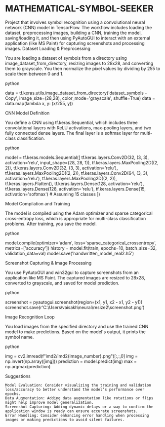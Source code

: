 # MATHEMATICAL-SYMBOL-SEEKER
Project that involves symbol recognition using a convolutional neural network (CNN) model in TensorFlow.
 The workflow includes loading the dataset, preprocessing images, building a CNN, training the model, saving/loading it, and then using PyAutoGUI to interact with an external application (like MS Paint) for capturing screenshots and processing images.
 Dataset Loading & Preprocessing

You are loading a dataset of symbols from a directory using image_dataset_from_directory, resizing images to 28x28, and converting them to grayscale. You then normalize the pixel values by dividing by 255 to scale them between 0 and 1.

python

data = tf.keras.utils.image_dataset_from_directory('dataset_symbols - Copy', image_size=(28,28), color_mode='grayscale', shuffle=True)
data = data.map(lambda x, y: (x/255, y))

CNN Model Definition

You define a CNN using tf.keras.Sequential, which includes three convolutional layers with ReLU activations, max-pooling layers, and two fully connected dense layers. The final layer is a softmax layer for multi-class classification.

python

model = tf.keras.models.Sequential([
    tf.keras.layers.Conv2D(32, (3, 3), activation='relu', input_shape=(28, 28, 1)),
    tf.keras.layers.MaxPooling2D((2, 2)),
    tf.keras.layers.Conv2D(32, (3, 3), activation='relu'),
    tf.keras.layers.MaxPooling2D((2, 2)),
    tf.keras.layers.Conv2D(64, (3, 3), activation='relu'),
    tf.keras.layers.MaxPooling2D((2, 2)),
    tf.keras.layers.Flatten(),
    tf.keras.layers.Dense(128, activation='relu'),
    tf.keras.layers.Dense(128, activation='relu'),
    tf.keras.layers.Dense(15, activation='softmax')  # Assuming 15 classes
])

Model Compilation and Training

The model is compiled using the Adam optimizer and sparse categorical cross-entropy loss, which is appropriate for multi-class classification problems. After training, you save the model.

python

model.compile(optimizer='adam', loss='sparse_categorical_crossentropy', metrics=['accuracy'])
history = model.fit(train, epochs=10, batch_size=32, validation_data=val)
model.save('handwritten_model_real2.h5')

Screenshot Capturing & Image Processing

You use PyAutoGUI and win32gui to capture screenshots from an application like MS Paint. The captured images are resized to 28x28, converted to grayscale, and saved for model prediction.

python

screenshot = pyautogui.screenshot(region=(x1, y1, x2 - x1, y2 - y1))
screenshot.save(r'C:\Users\vaisakh\neural\resize2\screenshot.png')

Image Recognition Loop

You load images from the specified directory and use the trained CNN model to make predictions. Based on the model's output, it prints the symbol name.

python

img = cv2.imread(f"imd2/imd2{image_number}.png")[:,:,0]
img = np.invert(np.array([img]))
prediction = model.predict(img)
max = np.argmax(prediction)

Suggestions

    Model Evaluation: Consider visualizing the training and validation loss/accuracy to better understand the model’s performance over epochs.
    Data Augmentation: Adding data augmentation like rotations or flips might help improve model generalization.
    Screenshot Capturing: Adding dynamic delays or a way to confirm the application window is ready can ensure accurate screenshots.
    Error Handling: Consider enhancing error handling when processing images or making predictions to avoid silent failures.
